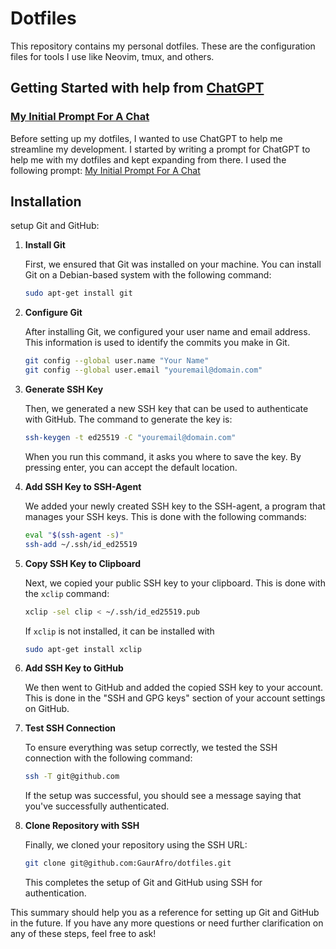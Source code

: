 # Dotfiles

This repository contains my personal dotfiles. These are the configuration files for tools I use like Neovim, tmux, and others.

## Getting Started with help from [ChatGPT](https://chat.openai.com/)

### [My Initial Prompt For A Chat](https://github.com/GaurAfro/dotfiles/blob/master/UseChatGPT.md)

Before setting up my dotfiles, I wanted to use ChatGPT to help me streamline my development. I started by writing a prompt for ChatGPT to help me with my dotfiles and kept expanding from there. I used the following prompt:
[My Initial Prompt For A Chat](https://github.com/GaurAfro/dotfiles/blob/master/UseChatGPT.md)

## Installation

setup Git and GitHub:

1. **Install Git**

    First, we ensured that Git was installed on your machine. You can install Git on a Debian-based system with the following command:

    ```bash
    sudo apt-get install git
    ```

2. **Configure Git**

    After installing Git, we configured your user name and email address. This information is used to identify the commits you make in Git.
    ```bash
    git config --global user.name "Your Name"
    git config --global user.email "youremail@domain.com"
    ```

3. **Generate SSH Key**

    Then, we generated a new SSH key that can be used to authenticate with GitHub. The command to generate the key is:

    ```bash
    ssh-keygen -t ed25519 -C "youremail@domain.com"
    ```

    When you run this command, it asks you where to save the key. By pressing enter, you can accept the default location.

4. **Add SSH Key to SSH-Agent**

    We added your newly created SSH key to the SSH-agent, a program that manages your SSH keys. This is done with the following commands:

    ```bash
    eval "$(ssh-agent -s)"
    ssh-add ~/.ssh/id_ed25519
    ```

5. **Copy SSH Key to Clipboard**

    Next, we copied your public SSH key to your clipboard. This is done with the `xclip` command:

    ```bash
    xclip -sel clip < ~/.ssh/id_ed25519.pub
    ```

    If `xclip` is not installed, it can be installed with 
    ```bash
    sudo apt-get install xclip
    ```

6. **Add SSH Key to GitHub**

    We then went to GitHub and added the copied SSH key to your account. This is done in the "SSH and GPG keys" section of your account settings on GitHub.

7. **Test SSH Connection**

    To ensure everything was setup correctly, we tested the SSH connection with the following command:

    ```bash
    ssh -T git@github.com
    ```

    If the setup was successful, you should see a message saying that you've successfully authenticated.

8. **Clone Repository with SSH**

    Finally, we cloned your repository using the SSH URL:

    ```bash
    git clone git@github.com:GaurAfro/dotfiles.git
    ```

    This completes the setup of Git and GitHub using SSH for authentication. 

This summary should help you as a reference for setting up Git and GitHub in the future. If you have any more questions or need further clarification on any of these steps, feel free to ask!
